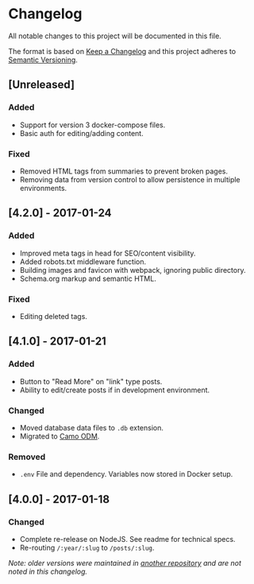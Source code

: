 # Changelog
All notable changes to this project will be documented in this file.

The format is based on [Keep a Changelog](http://keepachangelog.com/) 
and this project adheres to [Semantic Versioning](http://semver.org/).

## [Unreleased]
### Added
- Support for version 3 docker-compose files.
- Basic auth for editing/adding content.

### Fixed
- Removed HTML tags from summaries to prevent broken pages.
- Removing data from version control to allow persistence in multiple environments.

## [4.2.0] - 2017-01-24
### Added
- Improved meta tags in head for SEO/content visibility.
- Added robots.txt middleware function.
- Building images and favicon with webpack, ignoring public directory.
- Schema.org markup and semantic HTML.

### Fixed
- Editing deleted tags.

## [4.1.0] - 2017-01-21
### Added
- Button to "Read More" on "link" type posts.
- Ability to edit/create posts if in development environment.

### Changed
- Moved database data files to `.db` extension.
- Migrated to [Camo ODM](https://github.com/scottwrobinson/camo).

### Removed
- `.env` File and dependency. Variables now stored in Docker setup.

## [4.0.0] - 2017-01-18
### Changed
- Complete re-release on NodeJS. See readme for technical specs.
- Re-routing `/:year/:slug` to `/posts/:slug`.

_Note: older versions were maintained in [another repository](https://github.com/karllhughes/KH-Blog) and are not noted in this changelog._